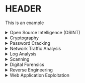 # HEADER
This is an example
<details>
  <Summary>Open Source Intelligence (OSINT)</Summary>
  
## Open Source Intelligence:
1) Based on the following image, can you identify the following bits of information:
    * Where was this image shot?
    * What is the name of the series this image was from?
    * What is the name of the episode this image was from?
![image](https://github.com/Purdue-Fort-Wayne-ACM/CTF-Training-Spring-2024/assets/84486562/16669296-747e-4d93-b1f4-84b85d1e9d30)

2) Based on the following image, can you identify the following bits of information:
    * What is the name of the video?
    * What country is the video being reacted to shot in?
    * Where was the video being reacted to originally posted?
    * What brand was the cause of the critical failure?
![image](https://github.com/Purdue-Fort-Wayne-ACM/CTF-Training-Spring-2024/assets/84486562/f86d7440-da22-4849-81f4-15179ba307ff)
3) Using the image on the right please tell us the following information:
    * What city is in the image
    * What is the name of the building that is directly in front of the camera
    * What is the name of the bridge that the photo was taken on
![image](https://github.com/Purdue-Fort-Wayne-ACM/CTF-Training-Spring-2024/blob/main/assets/_MG_9319%20copy.jpg)
Image by Neal Birchfield, Image used with permission.
4) Using the following information below please tell us the following information:
    * Deep Breath
    * The Girl Who Waited
    * Forest of the Dead

    * What is missing?
    * What is the common element?
</details>
<details>
  <summary>Cryptography</summary>

1) We have this, we think that it was encoded multiple times:
  ```....-/----./-..../...../-..../-.../-..../-../-..../---../-..../-..../-..../----./--.../....-/--.../...../-..../----./-..../---../--.../.----/..---/-----/....-/-..../....-/----./..---/-----/--.../...../--.../...../--.../...--/-..../---../-..../-...```
    * How many times was this encrypted
    * What was the plain text?
2) We have this, we think that it contains a hidden message:
    * How was this encrypted?
    * What was the plain text?
![image](https://github.com/Purdue-Fort-Wayne-ACM/CTF-Training-Spring-2024/assets/84486562/c81040d4-f0ce-42f2-ac69-2e8d10d8e9b2)
</details>
<details>
  <summary>Password Cracking</summary>

  ## Password Cracking
  ```bash
c870152b79fd1f55e87c0b5af8d13aa1
d8b98e69f7298208b27886a30400a603
b5c0b187fe309af0f4d35982fd961d7e
627fe11eeef8994b7254fc1da4a0a3c7
daf839300e6394e455a0caf1cf80fb36
8470f3c26d43f5ceca7fc33982c22243
f9b20372fee2d3b8fb87deee330b12ff
f4021ad1ea872387461331899b86e8b1
c3a61b7e621781e5d688da556f11200c
015504c3b7b55e2202e6a71675d4b0c4
dd7536794b63bf90eccfd37f9b147d7f
7fc56270e7a70fa81a5935b72eacbe29
a1853eca7c7cc9b3284d9f91a27f88a4
d75dbd6d1a4e14db1deb9d479a66027a
3260fcbfd052121337ffd7b9175e27d6
5a5af20037bf6c096d7c21b09901781f
8644981e243b6db72a5a1ae779951acc
50f207163fcc448ca1c92f0684d7ca53
2bf548966d9f732596042bd4bb613fe6
71fa8d21fc965a94c99088bc7e6ad263
f01509181f2b21920bb2f4678e6711f5
1694384d1952ab9dee33c346130aea88
bd805a6be924ef32429f4538f72d4b9b
d31715d7098cbf0bd771bcc55af26162
95bd1e3f4ca5eb6fe0fde97155916582
78f17c5da35163a83e4cb55e0d8560be
b99834bc19bbad24580b3adfa04fb947
6f6179654ad5000f5df22e79c4c58404
38a2e462336b731aceec2501bfdc8772
4d78399408e3605b0a91bd2f40ff6253
726e4b9aa84a99321c9f06a5fb99689f
228709856c863ea7b614623aadd1c8b8
0359a9977c037fa2ddb16888580f232c
f27d5da236b2dee7be3d121d139ee7e3
77d6747db3c576327329253d93fc791b
05823fa16def5b8d7eba5dd9db70d92e
59251b907a068e66821223bfadeedca2
39136543e9117d842c4396f0e99f1b79
a9fb5cf3e8f7a465c8da0cd5789621d0
bd7656d444c2cd80a4f74b88b9544234
cd024ef739c2eb0042cea0e6963c86e8
be92b0d7ddbff2f36c4d9436267d3d4a
c5dd9539e8d4c2eb53b8dc818502ff5e
905a49a06e7c163ddc4a003bc59c7e01
1d22ed5a67ebe24f5a0fe4886c9cc1ff
ffbcde20e43136ba3740c72524aab8a5
530524db2a24c4cda31726822c8fdb49
b90091604524151559d3d231fc88a52d
  ```
</details>
<details>
  <summary>Network Traffic Analysis</summary>

  [sus.pcap](https://github.com/Purdue-Fort-Wayne-ACM/CTF-Training-Spring-2024/blob/main/assets/sus_export.pcapng)
1) Using the wireless traffic capture, please tell us the following information
    * How many players where there?
    * Did the players win or did the imposter win?
    * What colors where playing?
    * Did anyone have any special outfits?

</details>
<details>
  <summary>Log Analysis</summary>

  [healtcare log](https://github.com/Purdue-Fort-Wayne-ACM/CTF-Training-Spring-2024/blob/main/assets/LogAnalysis.patient.ssx)
1) Using the log capture, please tell us the following information:
    * What was the model and manufacturer used?
    * What computer was this captured on?
    * Did the patient live?
    * How many shocks did the patient receive?
    * When was this recorded?
</details>
<details>
  <summary>Scanning</summary>

1) We think that there is something is hiding  in the code of scanme.nmap.org, can you check it out and see what you can find?
    * How many open ports are there?
    * What is the most likely Operating system of the server?
    * How long has the server been operational?
</details>
<details>
  <summary>Digital Forensics</summary>

  [capturedfile.docx](https://github.com/Purdue-Fort-Wayne-ACM/CTF-Training-Spring-2024/blob/main/assets/capturedfile.docx)
1) We have recovered a word document. It seems to be corrupted though. Can you find the following information about the document?
    * Who made the document
    * Are there any fonts embedded in the document
    * Are there any images in the document
    * What is the text in the document
</details>
<details>
  <summary>Reverse Engineering</summary>

  Go to [JS Code](https://purdue-fort-wayne-acm.github.io/CTF-Training-Spring-2024/obfuscatedCode_one.html)
</details>
<details>
  <summary>Web Application Exploitation</summary>

1) We have found some vulnerable websites can you find the vulnerabilities?
    * [Employee Panel](https://purdue-fort-wayne-acm.github.io/CTF-Training-Spring-2024/employeepanel)
    * [OurSpace](https://purdue-fort-wayne-acm.github.io/CTF-Training-Spring-2024/ourspace)
</details>
